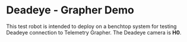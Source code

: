 Deadeye - Grapher Demo
======================

This test robot is intended to deploy on a benchtop system for testing Deadeye connection to Telemetry Grapher. The Deadeye camera is **H0**.
